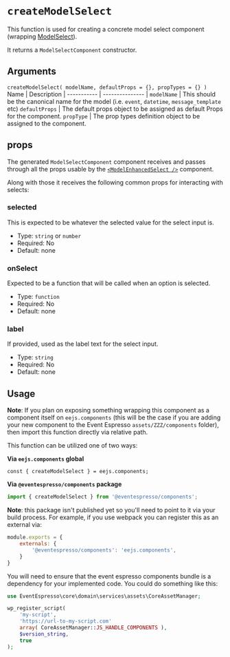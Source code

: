 # `createModelSelect`
This function is used for creating a concrete model select component (wrapping [ModelSelect](model-select.md)).  

It returns a `ModelSelectComponent` constructor.

## Arguments
`createModelSelect( modelName, defaultProps = {}, propTypes = {} )`
Name | Description |
----------- | --------------- |
`modelName` | This should be the canonical name for the model (i.e. `event`, `datetime`, `message_template` etc)
`defaultProps` | The default props object to be assigned as default Props for the component.
`propType` | The prop types definition object to be assigned to the component.

## props
The generated `ModelSelectComponent` component receives and passes through all the props usable by the [`<ModelEnhancedSelect />`](model-select.md) component.

Along with those it receives the following common props for interacting with selects:

### selected
This is expected to be whatever the selected value for the select input is. 
- Type: `string` or `number`
- Required: No
- Default: none

### onSelect
Expected to be a function that will be called when an option is selected.
- Type: `function`
- Required: No
- Default: none

### label
If provided, used as the label text for the select input.
- Type: `string`
- Required: No
- Default: none

## Usage

**Note**: If you plan on exposing something wrapping this component as a component itself on `eejs.components` (this will be the case if you are adding your new component to the Event Espresso `assets/ZZZ/components` folder), then import this function directly via relative path.

This function can be utilized one of two ways:

**Via `eejs.components` global**

```
const { createModelSelect } = eejs.components;
```

**Via `@eventespresso/components` package**

```js
import { createModelSelect } from '@eventespresso/components';
```

**Note**: this package isn't published yet so you'll need to point to it via your build process. For example, if you use webpack you can register this as an external via:

```js
module.exports = {
    externals: {
        '@eventespresso/components': 'eejs.components',
    }
}
```

You will need to ensure that the event espresso components bundle is a dependency for your implemented code.  You could do something like this:

```php
use EventEspresso\core\domain\services\assets\CoreAssetManager;

wp_register_script(
    'my-script',
    'https://url-to-my-script.com'
    array( CoreAssetManager::JS_HANDLE_COMPONENTS ),
    $version_string,
    true
);
```
